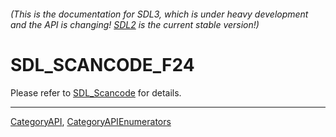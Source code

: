 ###### (This is the documentation for SDL3, which is under heavy development and the API is changing! [SDL2](https://wiki.libsdl.org/SDL2/) is the current stable version!)
# SDL_SCANCODE_F24

Please refer to [SDL_Scancode](SDL_Scancode) for details.

----
[CategoryAPI](CategoryAPI), [CategoryAPIEnumerators](CategoryAPIEnumerators)

